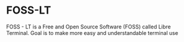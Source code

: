 # FOSS-LT
FOSS - LT is a Free and Open Source Software (FOSS) called Libre Terminal. Goal is to make more easy and understandable terminal use

